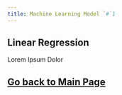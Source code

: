 ```yaml
---
title: Machine Learning Model `#`1
---
```


## Linear Regression

Lorem Ipsum Dolor

## [Go back to Main Page](https://rcgil30.github.io/Final-Project-Optimization-202410/)